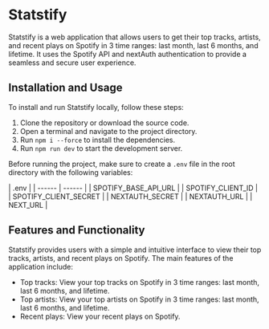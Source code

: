 # Statstify

Statstify is a web application that allows users to get their top tracks, artists, and recent plays on Spotify in 3 time ranges: last month, last 6 months, and lifetime. It uses the Spotify API and nextAuth authentication to provide a seamless and secure user experience.

## Installation and Usage

To install and run Statstify locally, follow these steps:

1. Clone the repository or download the source code.
2. Open a terminal and navigate to the project directory.
3. Run `npm i --force` to install the dependencies.
4. Run `npm run dev` to start the development server.

Before running the project, make sure to create a `.env` file in the root directory with the following variables:

| .env |
| ------ | ------ |
| SPOTIFY_BASE_API_URL |
| SPOTIFY_CLIENT_ID |
| SPOTIFY_CLIENT_SECRET |
| NEXTAUTH_SECRET |
| NEXTAUTH_URL |
| NEXT_URL |

## Features and Functionality

Statstify provides users with a simple and intuitive interface to view their top tracks, artists, and recent plays on Spotify. The main features of the application include:

- Top tracks: View your top tracks on Spotify in 3 time ranges: last month, last 6 months, and lifetime.
- Top artists: View your top artists on Spotify in 3 time ranges: last month, last 6 months, and lifetime.
- Recent plays: View your recent plays on Spotify.
